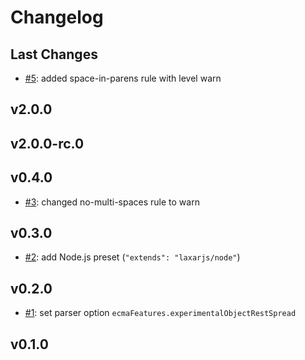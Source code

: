 # Changelog

## Last Changes

- [#5](https://github.com/LaxarJS/eslint-config-laxarjs/issues/5): added space-in-parens rule with level warn


## v2.0.0
## v2.0.0-rc.0
## v0.4.0

- [#3](https://github.com/LaxarJS/eslint-config-laxarjs/issues/3): changed no-multi-spaces rule to warn


## v0.3.0

- [#2](https://github.com/LaxarJS/eslint-config-laxarjs/issues/2): add Node.js preset (`"extends": "laxarjs/node"`)


## v0.2.0

- [#1](https://github.com/LaxarJS/eslint-config-laxarjs/issues/1): set parser option `ecmaFeatures.experimentalObjectRestSpread`


## v0.1.0
